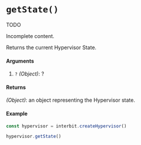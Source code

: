 # `getState()`

<div class="tips danger">
  <p><span></span>TODO</p>
  <p>Incomplete content.</p>
</div>

Returns the current Hypervisor State.


#### Arguments

1. `?` *(Object)*: ?


#### Returns

*(Object)*: an object representing the Hypervisor state.


#### Example

```js
const hypervisor = interbit.createHypervisor()

hypervisor.getState()
```
